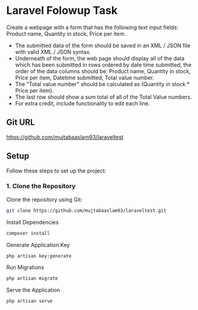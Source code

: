 # Laravel Folowup Task
Create a webpage with a form that has the following text input fields: Product name, Quantity in stock, Price per item.

- The submitted data of the form should be saved in an XML / JSON file with valid XML / JSON syntax.
- Underneath of the form, the web page should display all of the data which has been submitted in rows ordered by date time submitted, the order of the data columns should be: Product name, Quantity in stock, Price per item, Datetime submitted, Total value number.
- The "Total value number" should be calculated as (Quantity in stock * Price per item).
- The last row should show a sum total of all of the Total Value numbers.
- For extra credit, include functionality to edit each line.
## Git URL
https://github.com/mujtabaaslam93/laraveltest
## Setup

Follow these steps to set up the project:

### 1. Clone the Repository

Clone the repository using Git:

```bash
git clone https://github.com/mujtabaaslam93/laraveltest.git
```
Install Dependencies
```bash
composer install
```
Generate Application Key
```bash
php artisan key:generate
```
Run Migrations
```bash
php artisan migrate
```
Serve the Application
```bash
php artisan serve
```